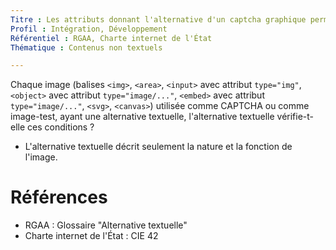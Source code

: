 ```yaml
---
Titre : Les attributs donnant l'alternative d'un captcha graphique permettent de comprendre sa nature et sa fonction.
Profil : Intégration, Développement
Référentiel : RGAA, Charte internet de l'État
Thématique : Contenus non textuels

---
```

Chaque image (balises `<img>`, `<area>`, `<input>` avec attribut `type="img"`, `<object>` avec attribut `type="image/..."`, `<embed>` avec attribut `type="image/..."`, `<svg>`, `<canvas>`) utilisée comme CAPTCHA ou comme image-test, ayant une alternative textuelle, l'alternative textuelle vérifie-t-elle ces conditions ?

* L'alternative textuelle décrit seulement la nature et la fonction de l'image.


# Références

*   RGAA : Glossaire "Alternative textuelle"
*   Charte internet de l'État : CIE 42
